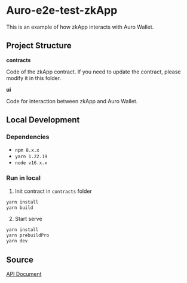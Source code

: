 # Auro-e2e-test-zkApp 
This is an example of how zkApp interacts with Auro Wallet. 

## Project Structure
**contracts**

Code of the zkApp contract. If you need to update the contract, please modify it in this folder.

**ui**

Code for interaction between zkApp and Auro Wallet.



## Local Development

### Dependencies
- `npm 8.x.x` 
- `yarn 1.22.19`
- `node v16.x.x` 

### Run in local

1. Init contract in `contracts` folder
```sh
yarn install
yarn build
```

2. Start serve

```sh
yarn install
yarn prebuildPro
yarn dev 
```

## Source

[API Document](https://docs.aurowallet.com/general/)
